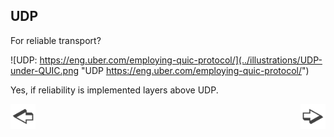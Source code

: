 ## UDP

For reliable transport?

![UDP: https://eng.uber.com/employing-quic-protocol/](../illustrations/UDP-under-QUIC.png "UDP https://eng.uber.com/employing-quic-protocol/")

Yes, if reliability is implemented layers above UDP.

<a href="./slide13.md"><img align="left" src="../illustrations/left.png" width="40" height="40" title="Previous slide" alt="Previous slide"></a>
<a href="./slide15.md"><img align="right" src="../illustrations/right.png" width="40" height="40" title="Next slide" alt="Next slide"></a>